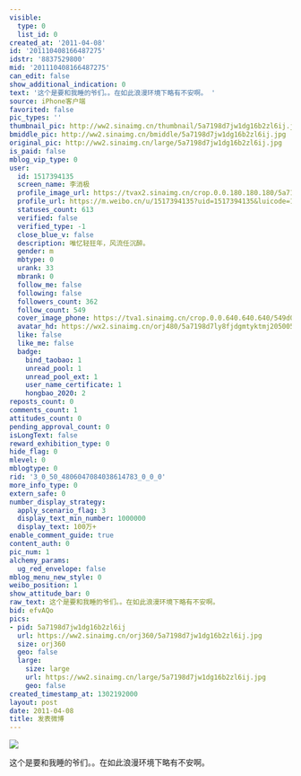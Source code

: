 ```yaml
---
visible:
  type: 0
  list_id: 0
created_at: '2011-04-08'
id: '201110408166487275'
idstr: '8837529800'
mid: '201110408166487275'
can_edit: false
show_additional_indication: 0
text: '这个是要和我睡的爷们。。在如此浪漫环境下略有不安啊。 '
source: iPhone客户端
favorited: false
pic_types: ''
thumbnail_pic: http://ww2.sinaimg.cn/thumbnail/5a7198d7jw1dg16b2zl6ij.jpg
bmiddle_pic: http://ww2.sinaimg.cn/bmiddle/5a7198d7jw1dg16b2zl6ij.jpg
original_pic: http://ww2.sinaimg.cn/large/5a7198d7jw1dg16b2zl6ij.jpg
is_paid: false
mblog_vip_type: 0
user:
  id: 1517394135
  screen_name: 李消极
  profile_image_url: https://tvax2.sinaimg.cn/crop.0.0.180.180.180/5a7198d7ly8fjdgmtyktmj20500500so.jpg?KID=imgbed,tva&Expires=1606400134&ssig=pbj03i8oIn
  profile_url: https://m.weibo.cn/u/1517394135?uid=1517394135&luicode=10000011&lfid=2304131517394135_-_WEIBO_SECOND_PROFILE_WEIBO
  statuses_count: 613
  verified: false
  verified_type: -1
  close_blue_v: false
  description: 唯忆轻狂年，风流任沉醉。
  gender: m
  mbtype: 0
  urank: 33
  mbrank: 0
  follow_me: false
  following: false
  followers_count: 362
  follow_count: 549
  cover_image_phone: https://tva1.sinaimg.cn/crop.0.0.640.640.640/549d0121tw1egm1kjly3jj20hs0hsq4f.jpg
  avatar_hd: https://wx2.sinaimg.cn/orj480/5a7198d7ly8fjdgmtyktmj20500500so.jpg
  like: false
  like_me: false
  badge:
    bind_taobao: 1
    unread_pool: 1
    unread_pool_ext: 1
    user_name_certificate: 1
    hongbao_2020: 2
reposts_count: 0
comments_count: 1
attitudes_count: 0
pending_approval_count: 0
isLongText: false
reward_exhibition_type: 0
hide_flag: 0
mlevel: 0
mblogtype: 0
rid: '3_0_50_4806047084038614783_0_0_0'
more_info_type: 0
extern_safe: 0
number_display_strategy:
  apply_scenario_flag: 3
  display_text_min_number: 1000000
  display_text: 100万+
enable_comment_guide: true
content_auth: 0
pic_num: 1
alchemy_params:
  ug_red_envelope: false
mblog_menu_new_style: 0
weibo_position: 1
show_attitude_bar: 0
raw_text: 这个是要和我睡的爷们。。在如此浪漫环境下略有不安啊。 ​​​
bid: efvAQo
pics:
- pid: 5a7198d7jw1dg16b2zl6ij
  url: https://ww2.sinaimg.cn/orj360/5a7198d7jw1dg16b2zl6ij.jpg
  size: orj360
  geo: false
  large:
    size: large
    url: https://ww2.sinaimg.cn/large/5a7198d7jw1dg16b2zl6ij.jpg
    geo: false
created_timestamp_at: 1302192000
layout: post
date: 2011-04-08
title: 发表微博
---
```


![](https://image.baidu.com/search/down?url=http://ww2.sinaimg.cn/large/5a7198d7jw1dg16b2zl6ij.jpg)

这个是要和我睡的爷们。。在如此浪漫环境下略有不安啊。 

